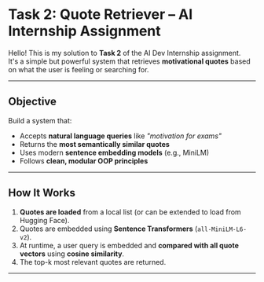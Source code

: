 # Task 2: Quote Retriever – AI Internship Assignment

Hello!
This is my solution to **Task 2** of the AI Dev Internship assignment.  
It's a simple but powerful system that retrieves **motivational quotes** based on what the user is feeling or searching for.

---

## Objective

Build a system that:
- Accepts **natural language queries** like _"motivation for exams"_
- Returns the **most semantically similar quotes**
- Uses modern **sentence embedding models** (e.g., MiniLM)
- Follows **clean, modular OOP principles**

---

## How It Works

1. **Quotes are loaded** from a local list (or can be extended to load from Hugging Face).
2. Quotes are embedded using **Sentence Transformers** (`all-MiniLM-L6-v2`).
3. At runtime, a user query is embedded and **compared with all quote vectors** using **cosine similarity**.
4. The top-k most relevant quotes are returned.

---


